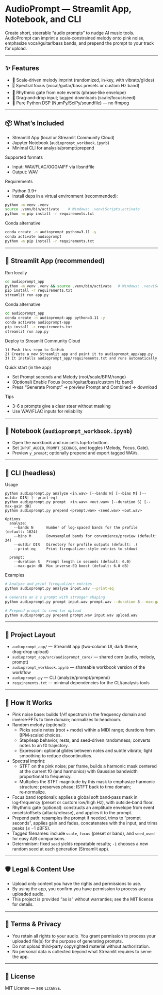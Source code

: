 # AudioPrompt — Streamlit App, Notebook, and CLI

Create short, steerable “audio prompts” to nudge AI music tools. AudioPrompt can imprint a scale‑constrained melody onto pink noise, emphasize vocal/guitar/bass bands, and prepend the prompt to your track for upload.

---

## ✨ Features
- 🧠 Scale‑driven melody imprint (randomized, in‑key, with vibrato/glides)
- 🎚️ Spectral focus (vocal/guitar/bass presets or custom Hz band)
- 🥁 Rhythmic gate from note events (phrase‑like envelope)
- 📎 Drag‑and‑drop input; tagged downloads (scale/focus/seed)
- 🧰 Pure Python DSP (NumPy/SciPy/soundfile) — no ffmpeg

---

## 📦 What’s Included
- Streamlit App (local or Streamlit Community Cloud)
- Jupyter Notebook (`audioprompt_workbook.ipynb`)
- Minimal CLI for analysis/prompt/prepend

Supported formats
- Input: WAV/FLAC/OGG/AIFF via libsndfile
- Output: WAV

Requirements
- Python 3.9+
- Install deps in a virtual environment (recommended):

```bash
python -m venv .venv
source .venv/bin/activate    # Windows: .venv\Scripts\activate
python -m pip install -r requirements.txt
```

Conda alternative
```bash
conda create -n audioprompt python=3.11 -y
conda activate audioprompt
python -m pip install -r requirements.txt
```

---

## 🚀 Streamlit App (recommended)

Run locally
```bash
cd audioprompt_app
python -m venv .venv && source .venv/bin/activate   # Windows: .venv\Scripts\activate
pip install -r requirements.txt
streamlit run app.py
```

Conda alternative
```bash
cd audioprompt_app
conda create -n audioprompt-app python=3.11 -y
conda activate audioprompt-app
pip install -r requirements.txt
streamlit run app.py
```

Deploy to Streamlit Community Cloud
```text
1) Push this repo to GitHub
2) Create a new Streamlit app and point it to audioprompt_app/app.py
3) It installs audioprompt_app/requirements.txt and runs automatically
```

Quick start (in the app)
- Set Prompt seconds and Melody (root/scale/BPM/range)
- (Optional) Enable Focus (vocal/guitar/bass/custom Hz band)
- Press “Generate Prompt” → preview Prompt and Combined → download

Tips
- 3–6 s prompts give a clear steer without masking
- Use WAV/FLAC inputs for reliability

---

## 📓 Notebook (`audioprompt_workbook.ipynb`)
- Open the workbook and run cells top‑to‑bottom.
- Set `INPUT_AUDIO`, `PROMPT_SECONDS`, and toggles (Melody, Focus, Gate).
- Preview `y_prompt`; optionally prepend and export tagged WAVs.

---

## 🧪 CLI (headless)

Usage
```text
python audioprompt.py analyze <in.wav> [--bands N] [--bins M] [--outdir DIR] [--print-eq]
python audioprompt.py prompt  <in.wav> <out.wav> [--duration S] [--max-gain dB]
python audioprompt.py prepend <prompt.wav> <seed.wav> <out.wav>

Options
  analyze:
    --bands N      Number of log-spaced bands for the profile (default: 1024)
    --bins M       Downsampled bands for convenience/preview (default: 24)
    --outdir DIR   Directory for profile outputs (default: .)
    --print-eq     Print firequalizer-style entries to stdout

  prompt:
    --duration S   Prompt length in seconds (default: 6.0)
    --max-gain dB  Max inverse-EQ boost (default: 6.0 dB)
```

Examples
```bash
# Analyze and print firequalizer entries
python audioprompt.py analyze input.wav --print-eq

# Generate an 8 s prompt with stronger shaping
python audioprompt.py prompt input.wav prompt.wav --duration 8 --max-gain 8

# Prepend prompt to seed for upload
python audioprompt.py prepend prompt.wav input.wav upload.wav
```

---

## 📁 Project Layout
- `audioprompt_app/` — Streamlit app (two‑column UI, dark theme, drag‑drop upload)
- `audioprompt_app/src/audioprompt_core/` — shared core (audio, melody, prompt)
- `audioprompt_workbook.ipynb` — shareable workbook version of the workflow
- `audioprompt.py` — CLI (analyze/prompt/prepend)
- `requirements.txt` — minimal dependencies for the CLI/analysis tools

---

## 🧬 How It Works
- Pink noise base: builds 1/√f spectrum in the frequency domain and inverse‑FFTs to time domain; normalizes to headroom.
- Random melody (optional):
  - Picks scale notes (root + mode) within a MIDI range; durations from BPM‑scaled choices.
  - Step/leap behavior, rests, and seed‑driven randomness; converts notes to an f0 trajectory.
  - Expression: optional glides between notes and subtle vibrato; light smoothing to reduce discontinuities.
- Spectral imprint:
  - STFT on the pink noise; per frame, builds a harmonic mask centered at the current f0 (and harmonics) with Gaussian bandwidth proportional to frequency.
  - Multiplies the STFT magnitude by this mask to emphasize harmonic structure; preserves phase; ISTFT back to time domain; re‑normalize.
- Focus band (optional): applies a global soft band‑pass mask in log‑frequency (preset or custom low/high Hz), with outside‑band floor.
- Rhythmic gate (optional): constructs an amplitude envelope from event onsets/offsets (attack/release), and applies it to the prompt.
- Prepend path: resamples the prompt if needed, trims to “prompt seconds”, applies gain and fades, concatenates with the input, and trims peaks (≤ −1 dBFS).
- Tagged filenames: include `scale`, `focus` (preset or band), and `seed_used` for easy A/B comparisons.
- Determinism: fixed `seed` yields repeatable results; `-1` chooses a new random seed at each generation (Streamlit app).

---

## 🛡️ Legal & Content Use
- Upload only content you have the rights and permissions to use.
- By using the app, you confirm you have permission to process any uploaded audio.
- This project is provided “as is” without warranties; see the MIT license for details.

---

## 📄 Terms & Privacy
- You retain all rights to your audio. You grant permission to process your uploaded file(s) for the purpose of generating prompts.
- Do not upload third‑party copyrighted material without authorization.
- No personal data is collected beyond what Streamlit requires to serve the app.

---

## 📜 License
MIT License — see `LICENSE`.
